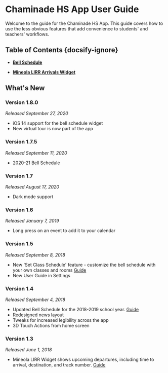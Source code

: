 # Chaminade HS App User Guide

Welcome to the guide for the Chaminade HS App. This guide covers how to use the less obvious features that add convenience to students' and teachers' workflows. 

## Table of Contents {docsify-ignore}

* [**Bell Schedule**](bells/overview.md) 

* [**Mineola LIRR Arrivals Widget**](lirr/overview.md) 

## What's New

### Version 1.8.0
*Released September 27, 2020*

* iOS 14 support for the bell schedule widget
* New virtual tour is now part of the app

### Version 1.7.5
*Released September 11, 2020*

* 2020-21 Bell Schedule

### Version 1.7
*Released August 17, 2020*

* Dark mode support

### Version 1.6
*Released January 7, 2019*

* Long press on an event to add it to your calendar

### Version 1.5
*Released September 8, 2018*

* New 'Set Class Schedule' feature - customize the bell schedule with your own classes and rooms [Guide](bells/overview?id=set-your-own-class-schedule)
* New User Guide in Settings

### Version 1.4 
*Released September 4, 2018*

* Updated Bell Schedule for the 2018-2019 school year. [Guide](bells/overview.md)
* Redesigned news layout
* Tweaks for increased legibility across the app
* 3D Touch Actions from home screen

### Version 1.3
*Released June 1, 2018*

* Mineola LIRR Widget shows upcoming departures, including time to arrival, destination, and track number. [Guide](lirr/overview.md)


